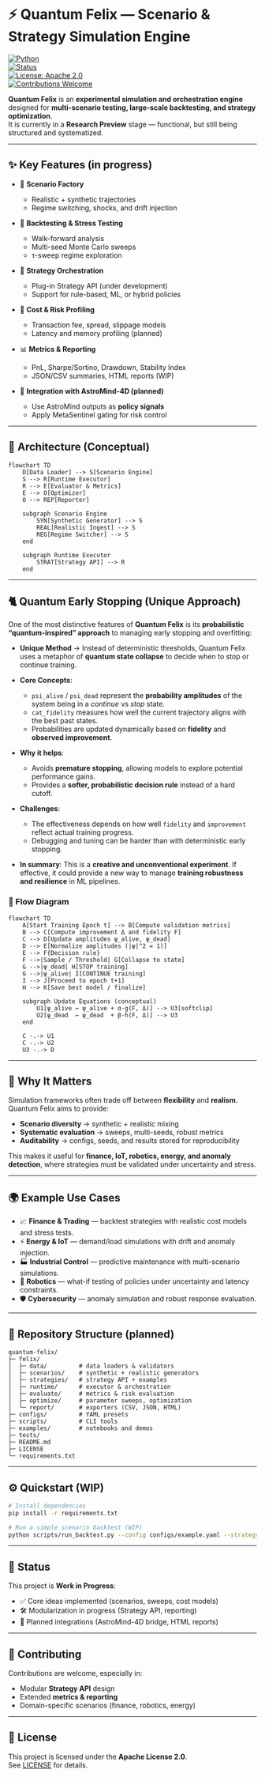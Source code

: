 
# ⚡ Quantum Felix — Scenario & Strategy Simulation Engine  

[![Python](https://img.shields.io/badge/python-3.11%2B-blue.svg?logo=python)](https://www.python.org/)  
[![Status](https://img.shields.io/badge/status-Research--Preview-orange)]()  
[![License: Apache 2.0](https://img.shields.io/badge/License-Apache_2.0-green.svg)](./LICENSE)  
[![Contributions Welcome](https://img.shields.io/badge/contributions-welcome-brightgreen.svg)](./CONTRIBUTING.md)  

**Quantum Felix** is an **experimental simulation and orchestration engine** designed for **multi-scenario testing, large-scale backtesting, and strategy optimization**.  
It is currently in a **Research Preview** stage — functional, but still being structured and systematized.  

---

## ✨ Key Features (in progress)  

- 🔁 **Scenario Factory**  
  - Realistic + synthetic trajectories  
  - Regime switching, shocks, and drift injection  

- 🧪 **Backtesting & Stress Testing**  
  - Walk-forward analysis  
  - Multi-seed Monte Carlo sweeps  
  - τ-sweep regime exploration  

- 🧭 **Strategy Orchestration**  
  - Plug-in Strategy API (under development)  
  - Support for rule-based, ML, or hybrid policies  

- 🧯 **Cost & Risk Profiling**  
  - Transaction fee, spread, slippage models  
  - Latency and memory profiling (planned)  

- 📊 **Metrics & Reporting**  
  - PnL, Sharpe/Sortino, Drawdown, Stability Index  
  - JSON/CSV summaries, HTML reports (WIP)  

- 🧩 **Integration with AstroMind-4D (planned)**  
  - Use AstroMind outputs as **policy signals**  
  - Apply MetaSentinel gating for risk control  

---

## 🧩 Architecture (Conceptual)  

```mermaid
flowchart TD
    D[Data Loader] --> S[Scenario Engine]
    S --> R[Runtime Executor]
    R --> E[Evaluator & Metrics]
    E --> O[Optimizer]
    O --> REP[Reporter]

    subgraph Scenario Engine
        SYN[Synthetic Generator] --> S
        REAL[Realistic Ingest] --> S
        REG[Regime Switcher] --> S
    end

    subgraph Runtime Executor
        STRAT[Strategy API] --> R
    end
```

---

## 🐈 Quantum Early Stopping (Unique Approach)  

One of the most distinctive features of **Quantum Felix** is its **probabilistic “quantum-inspired” approach** to managing early stopping and overfitting:  

- **Unique Method** → Instead of deterministic thresholds, Quantum Felix uses a metaphor of **quantum state collapse** to decide when to stop or continue training.  

- **Core Concepts**:  
  - `psi_alive` / `psi_dead` represent the **probability amplitudes** of the system being in a *continue* vs *stop* state.  
  - `cat_fidelity` measures how well the current trajectory aligns with the best past states.  
  - Probabilities are updated dynamically based on **fidelity** and **observed improvement**.  

- **Why it helps**:  
  - Avoids **premature stopping**, allowing models to explore potential performance gains.  
  - Provides a **softer, probabilistic decision rule** instead of a hard cutoff.  

- **Challenges**:  
  - The effectiveness depends on how well `fidelity` and `improvement` reflect actual training progress.  
  - Debugging and tuning can be harder than with deterministic early stopping.  

- **In summary**: This is a **creative and unconventional experiment**. If effective, it could provide a new way to manage **training robustness and resilience** in ML pipelines.  


### 🧭 Flow Diagram

```mermaid
flowchart TD
    A[Start Training Epoch t] --> B[Compute validation metrics]
    B --> C[Compute improvement Δ and fidelity F]
    C --> D[Update amplitudes ψ_alive, ψ_dead]
    D --> E[Normalize amplitudes (|ψ|^2 = 1)]
    E --> F{Decision rule}
    F -->|Sample / Threshold| G[Collapse to state]
    G -->|ψ_dead| H[STOP training]
    G -->|ψ_alive| I[CONTINUE training]
    I --> J[Proceed to epoch t+1]
    H --> K[Save best model / finalize]
    
    subgraph Update Equations (conceptual)
        U1[ψ_alive ← ψ_alive + α·g(F, Δ)] --> U3[softclip]
        U2[ψ_dead  ← ψ_dead  + β·h(F, Δ)] --> U3
    end

    C -.-> U1
    C -.-> U2
    U3 -.-> D
```

---


## 📖 Why It Matters  

Simulation frameworks often trade off between **flexibility** and **realism**.  
Quantum Felix aims to provide:  
- **Scenario diversity** → synthetic + realistic mixing  
- **Systematic evaluation** → sweeps, multi-seeds, robust metrics  
- **Auditability** → configs, seeds, and results stored for reproducibility  

This makes it useful for **finance, IoT, robotics, energy, and anomaly detection**, where strategies must be validated under uncertainty and stress.  

---

## 🌍 Example Use Cases  

- 📈 **Finance & Trading** — backtest strategies with realistic cost models and stress tests.  
- ⚡ **Energy & IoT** — demand/load simulations with drift and anomaly injection.  
- 🏭 **Industrial Control** — predictive maintenance with multi-scenario simulations.  
- 🤖 **Robotics** — what-if testing of policies under uncertainty and latency constraints.  
- 🛡️ **Cybersecurity** — anomaly simulation and robust response evaluation.  

---

## 📂 Repository Structure (planned)  

```
quantum-felix/
├─ felix/
│  ├─ data/         # data loaders & validators
│  ├─ scenarios/    # synthetic + realistic generators
│  ├─ strategies/   # strategy API + examples
│  ├─ runtime/      # executor & orchestration
│  ├─ evaluate/     # metrics & risk evaluation
│  ├─ optimize/     # parameter sweeps, optimization
│  └─ report/       # exporters (CSV, JSON, HTML)
├─ configs/         # YAML presets
├─ scripts/         # CLI tools
├─ examples/        # notebooks and demos
├─ tests/
├─ README.md
├─ LICENSE
└─ requirements.txt
```

---

## ⚙️ Quickstart (WIP)  

```bash
# Install dependencies
pip install -r requirements.txt

# Run a simple scenario backtest (WIP)
python scripts/run_backtest.py --config configs/example.yaml --strategy mean_revert.yaml
```

---

## 🚧 Status  

This project is **Work in Progress**:  
- ✅ Core ideas implemented (scenarios, sweeps, cost models)  
- 🛠️ Modularization in progress (Strategy API, reporting)  
- 🔮 Planned integrations (AstroMind-4D bridge, HTML reports)  

---

## 🤝 Contributing  

Contributions are welcome, especially in:  
- Modular **Strategy API** design  
- Extended **metrics & reporting**  
- Domain-specific scenarios (finance, robotics, energy)  

---

## 📜 License  

This project is licensed under the **Apache License 2.0**.  
See [LICENSE](./LICENSE) for details.  
